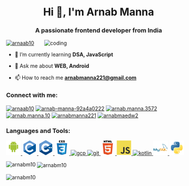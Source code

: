


<h1 align="center">Hi 👋, I'm Arnab Manna</h1>
<h3 align="center">A passionate frontend developer from India</h3>
<img align = "right"  alt = "coding" width ="400" src = "https://miro.medium.com/v2/format:jpg/resize:fill:80:56/0*7Q3yvSIv_t0ioJ-Z.gif">



<p align="left"> <a href="https://twitter.com/arnaab10" target="blank"><img src="https://img.shields.io/twitter/follow/arnaab10?logo=twitter&style=for-the-badge" alt="arnaab10" /></a> </p>

- 🌱 I’m currently learning **DSA, JavaScript**

- 💬 Ask me about **WEB, Android**

- 📫 How to reach me **arnabmanna221@gmail.com**

<h3 align="left">Connect with me:</h3>
<p align="left">
<a href="https://twitter.com/arnaab10" target="blank"><img align="center" src="https://raw.githubusercontent.com/rahuldkjain/github-profile-readme-generator/master/src/images/icons/Social/twitter.svg" alt="arnaab10" height="30" width="40" /></a>
<a href="https://linkedin.com/in/arnab-manna-92a4a0222" target="blank"><img align="center" src="https://raw.githubusercontent.com/rahuldkjain/github-profile-readme-generator/master/src/images/icons/Social/linked-in-alt.svg" alt="arnab-manna-92a4a0222" height="30" width="40" /></a>
<a href="https://fb.com/arnab.manna.3572" target="blank"><img align="center" src="https://raw.githubusercontent.com/rahuldkjain/github-profile-readme-generator/master/src/images/icons/Social/facebook.svg" alt="arnab.manna.3572" height="30" width="40" /></a>
<a href="https://instagram.com/arnab.manna.10" target="blank"><img align="center" src="https://raw.githubusercontent.com/rahuldkjain/github-profile-readme-generator/master/src/images/icons/Social/instagram.svg" alt="arnab.manna.10" height="30" width="40" /></a>
<a href="https://www.leetcode.com/arnabmanna221" target="blank"><img align="center" src="https://raw.githubusercontent.com/rahuldkjain/github-profile-readme-generator/master/src/images/icons/Social/leet-code.svg" alt="arnabmanna221" height="30" width="40" /></a>
<a href="https://auth.geeksforgeeks.org/user/arnabmaedw2" target="blank"><img align="center" src="https://raw.githubusercontent.com/rahuldkjain/github-profile-readme-generator/master/src/images/icons/Social/geeks-for-geeks.svg" alt="arnabmaedw2" height="30" width="40" /></a>
</p>

<h3 align="left">Languages and Tools:</h3>
<p align="left"> <a href="https://developer.android.com" target="_blank" rel="noreferrer"> <img src="https://raw.githubusercontent.com/devicons/devicon/master/icons/android/android-original-wordmark.svg" alt="android" width="40" height="40"/> </a> <a href="https://www.cprogramming.com/" target="_blank" rel="noreferrer"> <img src="https://raw.githubusercontent.com/devicons/devicon/master/icons/c/c-original.svg" alt="c" width="40" height="40"/> </a> <a href="https://www.w3schools.com/cpp/" target="_blank" rel="noreferrer"> <img src="https://raw.githubusercontent.com/devicons/devicon/master/icons/cplusplus/cplusplus-original.svg" alt="cplusplus" width="40" height="40"/> </a> <a href="https://www.w3schools.com/css/" target="_blank" rel="noreferrer"> <img src="https://raw.githubusercontent.com/devicons/devicon/master/icons/css3/css3-original-wordmark.svg" alt="css3" width="40" height="40"/> </a> <a href="https://cloud.google.com" target="_blank" rel="noreferrer"> <img src="https://www.vectorlogo.zone/logos/google_cloud/google_cloud-icon.svg" alt="gcp" width="40" height="40"/> </a> <a href="https://git-scm.com/" target="_blank" rel="noreferrer"> <img src="https://www.vectorlogo.zone/logos/git-scm/git-scm-icon.svg" alt="git" width="40" height="40"/> </a> <a href="https://www.w3.org/html/" target="_blank" rel="noreferrer"> <img src="https://raw.githubusercontent.com/devicons/devicon/master/icons/html5/html5-original-wordmark.svg" alt="html5" width="40" height="40"/> </a> <a href="https://developer.mozilla.org/en-US/docs/Web/JavaScript" target="_blank" rel="noreferrer"> <img src="https://raw.githubusercontent.com/devicons/devicon/master/icons/javascript/javascript-original.svg" alt="javascript" width="40" height="40"/> </a> <a href="https://kotlinlang.org" target="_blank" rel="noreferrer"> <img src="https://www.vectorlogo.zone/logos/kotlinlang/kotlinlang-icon.svg" alt="kotlin" width="40" height="40"/> </a> <a href="https://www.mysql.com/" target="_blank" rel="noreferrer"> <img src="https://raw.githubusercontent.com/devicons/devicon/master/icons/mysql/mysql-original-wordmark.svg" alt="mysql" width="40" height="40"/> </a> <a href="https://www.python.org" target="_blank" rel="noreferrer"> <img src="https://raw.githubusercontent.com/devicons/devicon/master/icons/python/python-original.svg" alt="python" width="40" height="40"/> </a> </p>

<p><img align="left" src="https://github-readme-stats.vercel.app/api/top-langs?username=arnabm10&show_icons=true&locale=en&layout=compact" alt="arnabm10" /></p>

<p>&nbsp;<img align="center" src="https://github-readme-stats.vercel.app/api?username=arnabm10&show_icons=true&locale=en" alt="arnabm10" /></p>

<p><img align="center" src="https://github-readme-streak-stats.herokuapp.com/?user=arnabm10&" alt="arnabm10" /></p>
